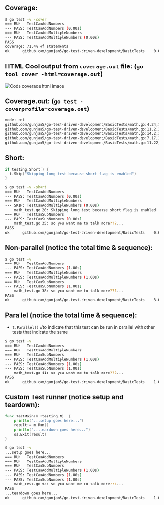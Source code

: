 ## Coverage:
```bash
$ go test -v -cover
=== RUN   TestCanAddNumbers
--- PASS: TestCanAddNumbers (0.00s)
=== RUN   TestCanAddMultipleNumbers
--- PASS: TestCanAddMultipleNumbers (0.00s)
PASS
coverage: 71.4% of statements
ok  	github.com/gunjan5/go-test-driven-development/BasicTests	0.005s
```

## HTML Cool output from `coverage.out` file: (`go tool cover -html=coverage.out`)
![Code coverage html image](https://raw.githubusercontent.com/gunjan5/go-test-driven-development/master/coverage_html.png?token=AFsMeNKyNVWefbQsy2IorN14XmkzgnUSks5W94VSwA%3D%3D)

## Coverage.out: (`go test -coverprofile=coverage.out`)
```bash
mode: set
github.com/gunjan5/go-test-driven-development/BasicTests/math.go:4.24,7.17 2 1
github.com/gunjan5/go-test-driven-development/BasicTests/math.go:11.2,11.22 1 1
github.com/gunjan5/go-test-driven-development/BasicTests/math.go:14.2,14.12 1 1
github.com/gunjan5/go-test-driven-development/BasicTests/math.go:7.17,10.3 2 0
github.com/gunjan5/go-test-driven-development/BasicTests/math.go:11.22,13.3 1 1
```

## Short:
```go
if testing.Short() {
  t.Skip("Skipping long test because short flag is enabled")
}
```
```bash
$ go test -v -short
=== RUN   TestCanAddNumbers
--- PASS: TestCanAddNumbers (0.00s)
=== RUN   TestCanAddMultipleNumbers
--- SKIP: TestCanAddMultipleNumbers (0.00s)
	math_test.go:20: Skipping long test because short flag is enabled
=== RUN   TestCanSubNumbers
--- PASS: TestCanSubNumbers (0.00s)
	math_test.go:35: so you want me to talk more???...
PASS
ok  	github.com/gunjan5/go-test-driven-development/BasicTests	0.006s
```
## Non-parallel (notice the total time & sequence):
```bash
$ go test -v
=== RUN   TestCanAddNumbers
--- PASS: TestCanAddNumbers (1.00s)
=== RUN   TestCanAddMultipleNumbers
--- PASS: TestCanAddMultipleNumbers (1.00s)
=== RUN   TestCanSubNumbers
--- PASS: TestCanSubNumbers (1.00s)
	math_test.go:38: so you want me to talk more???...
PASS
ok  	github.com/gunjan5/go-test-driven-development/BasicTests	3.009s
```

## Parallel (notice the total time & sequence):
- `t.Parallel()` //to indicate that this test can be run in parallel with other tests that indicate the same
```bash
$ go test -v
=== RUN   TestCanAddNumbers
=== RUN   TestCanAddMultipleNumbers
=== RUN   TestCanSubNumbers
--- PASS: TestCanAddMultipleNumbers (1.00s)
--- PASS: TestCanAddNumbers (1.00s)
--- PASS: TestCanSubNumbers (1.00s)
	math_test.go:41: so you want me to talk more???...
PASS
ok  	github.com/gunjan5/go-test-driven-development/BasicTests	1.008s
```

## Custom Test runner (notice setup and teardown):
```go
func TestMain(m *testing.M)  {
	println("...setup goes here...")
	result:= m.Run()
	println("...teardown goes here...")
	os.Exit(result)
}
```
```bash
$ go test -v
...setup goes here...
=== RUN   TestCanAddNumbers
=== RUN   TestCanAddMultipleNumbers
=== RUN   TestCanSubNumbers
--- PASS: TestCanAddMultipleNumbers (1.00s)
--- PASS: TestCanAddNumbers (1.00s)
--- PASS: TestCanSubNumbers (1.00s)
	math_test.go:52: so you want me to talk more???...
PASS
...teardown goes here...
ok  	github.com/gunjan5/go-test-driven-development/BasicTests	1.007s
```
